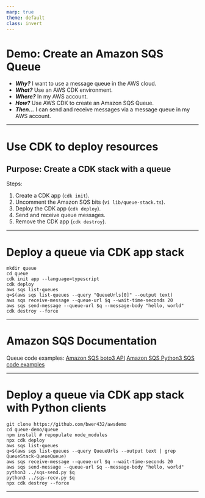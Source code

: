 ```yaml
---
marp: true
theme: default
class: invert
---
```


# Demo: Create an Amazon SQS Queue

- ***Why?*** I want to use a message queue in the AWS cloud.
- ***What?*** Use an AWS CDK environment.
- ***Where?*** In my AWS account.
- ***How?*** Use AWS CDK to create an Amazon SQS Queue.
- ***Then…*** I can send and receive messages via a message queue in my AWS account.

---

# Use CDK to deploy resources

## Purpose: Create a CDK stack with a queue

Steps:

1. Create a CDK app (`cdk init`).
2. Uncomment the Amazon SQS bits (`vi lib/queue-stack.ts`).
3. Deploy the CDK app (`cdk deploy`).
4. Send and receive queue messages.
5. Remove the CDK app (`cdk destroy`).

---

# Deploy a queue via CDK app stack

```
mkdir queue
cd queue
cdk init app --language=typescript
cdk deploy
aws sqs list-queues 
q=$(aws sqs list-queues --query "QueueUrls[0]" --output text)
aws sqs receive-message --queue-url $q --wait-time-seconds 20
aws sqs send-message --queue-url $q --message-body "hello, world" 
cdk destroy --force
```

---

# Amazon SQS Documentation

Queue code examples:
[Amazon SQS boto3 API](https://boto3.amazonaws.com/v1/documentation/api/latest/guide/sqs-example-sending-receiving-msgs.html)
[Amazon SQS Python3 SQS code examples](https://docs.aws.amazon.com/code-library/latest/ug/python_3_sqs_code_examples.html)

---

# Deploy a queue via CDK app stack with Python clients

```
git clone https://github.com/bwer432/awsdemo
cd queue-demo/queue
npm install # repopulate node_modules
npx cdk deploy
aws sqs list-queues 
q=$(aws sqs list-queues --query QueueUrls --output text | grep QueueStack-QueueQueue)
aws sqs receive-message --queue-url $q --wait-time-seconds 20
aws sqs send-message --queue-url $q --message-body "hello, world" 
python3 ../sqs-send.py $q
python3 ../sqs-recv.py $q
npx cdk destroy --force
```

---
